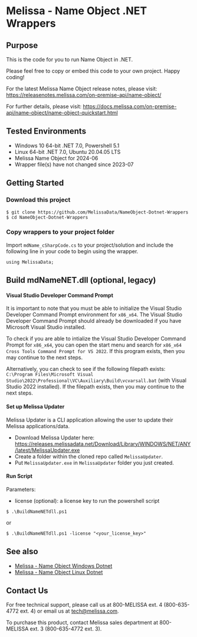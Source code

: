 # Melissa - Name Object .NET Wrappers

## Purpose
This is the code for you to run Name Object in .NET.

Please feel free to copy or embed this code to your own project. Happy coding!

For the latest Melissa Name Object release notes, please visit: https://releasenotes.melissa.com/on-premise-api/name-object/

For further details, please visit: https://docs.melissa.com/on-premise-api/name-object/name-object-quickstart.html

## Tested Environments
- Windows 10 64-bit .NET 7.0, Powershell 5.1
- Linux 64-bit .NET 7.0, Ubuntu 20.04.05 LTS
- Melissa Name Object for 2024-06
- Wrapper file(s) have not changed since 2023-07

## Getting Started

### Download this project
```
$ git clone https://github.com/MelissaData/NameObject-Dotnet-Wrappers
$ cd NameObject-Dotnet-Wrappers
```

### Copy wrappers to your project folder
Import `mdName_cSharpCode.cs` to your project/solution and include the following line in your code to begin using the wrapper.

```
using MelissaData;
```

## Build mdNameNET.dll (optional, legacy)
#### Visual Studio Developer Command Prompt
It is important to note that you must be able to initialize the Visual Studio Developer Command Prompt environment for `x86_x64`. The Visual Studio Developer Command Prompt should already be downloaded if you have Microsoft Visual Studio installed. 

To check if you are able to intialize the Visual Studio Developer Command Prompt for `x86_x64`, you can open the start menu and search for `x86_x64 Cross Tools Command Prompt for VS 2022`. If this program exists, then you may continue to the next steps.

Alternatively, you can check to see if the following filepath exists: `C:\Program Files\Microsoft Visual Studio\2022\Professional\VC\Auxiliary\Build\vcvarsall.bat` (with Visual Studio 2022 installed). If the filepath exists, then you may continue to the next steps.

#### Set up Melissa Updater 
Melissa Updater is a CLI application allowing the user to update their Melissa applications/data. 

- Download Melissa Updater here: <https://releases.melissadata.net/Download/Library/WINDOWS/NET/ANY/latest/MelissaUpdater.exe>
- Create a folder within the cloned repo called `MelissaUpdater`.
- Put `MelissaUpdater.exe` in `MelissaUpdater` folder you just created.

#### Run Script
Parameters:
- license (optional): a license key to run the powershell script

```
$ .\BuildNameNETdll.ps1
```

or

```
$ .\BuildNameNETdll.ps1 -license "<your_license_key>"
```

## See also
- [Melissa - Name Object Windows Dotnet](https://github.com/MelissaData/NameObject-Dotnet)
- [Melissa - Name Object Linux Dotnet](https://github.com/MelissaData/NameObject-Dotnet-Linux)
    
## Contact Us
For free technical support, please call us at 800-MELISSA ext. 4 (800-635-4772 ext. 4) or email us at tech@melissa.com.

To purchase this product, contact Melissa sales department at 800-MELISSA ext. 3 (800-635-4772 ext. 3).
